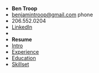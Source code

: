 <!-- docs/_sidebar.md -->

- **Ben Troop**
- benjamintroop@gmail.com <span class="material-icons">phone</span>
- 206.552.0204
- [LinkedIn](https://www.linkedin.com/in/bentroop)
-
- **Resume**
- [Intro](/?id=intro)
- [Experience](/?id=experience)
- [Education](/?id=education)
- [Skillset](/?id=skillset)
